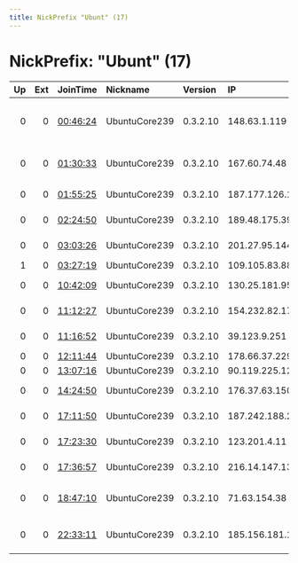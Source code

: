 ```yaml
---
title: NickPrefix "Ubunt" (17)
---
```


# NickPrefix: "Ubunt" (17)

|   Up |   Ext | JoinTime                                                                                            | Nickname      | Version   | IP              | AS                                       | CC   |   ORp |   Dirp | OS    | Contact   |   eFamMembers |
|-----:|------:|:----------------------------------------------------------------------------------------------------|:--------------|:----------|:----------------|:-----------------------------------------|:-----|------:|-------:|:------|:----------|--------------:|
|    0 |     0 | [00:46:24](https://metrics.torproject.org/rs.html#details/F50DD7911AA30C07C90A268226EF4A8CD96628EC) | UbuntuCore239 | 0.3.2.10  | 148.63.1.119    | Vodafone Portugal - Communicacoes Pessoa | pt   | 36683 |      0 | Linux | None      |             1 |
|    0 |     0 | [01:30:33](https://metrics.torproject.org/rs.html#details/85683680B956F52C19A3B543A264EDB25999441A) | UbuntuCore239 | 0.3.2.10  | 167.60.74.48    | Administracion Nacional de Telecomunicac | uy   | 46631 |      0 | Linux | None      |             1 |
|    0 |     0 | [01:55:25](https://metrics.torproject.org/rs.html#details/BEDD8D4FBAD40CC36BCBC4E1686D2F9C4D065489) | UbuntuCore239 | 0.3.2.10  | 187.177.126.178 | Axtel, S.A.B. de C.V.                    | mx   | 46355 |      0 | Linux | None      |             1 |
|    0 |     0 | [02:24:50](https://metrics.torproject.org/rs.html#details/377C9FDD6A82703335F4B839B73BB063F65BFC14) | UbuntuCore239 | 0.3.2.10  | 189.48.175.39   | Telemar Norte Leste S.A.                 | br   | 35621 |      0 | Linux | None      |             1 |
|    0 |     0 | [03:03:26](https://metrics.torproject.org/rs.html#details/99FD121504E51870BD906426316522989C9076E6) | UbuntuCore239 | 0.3.2.10  | 201.27.95.144   | TELEFu00D4NICA BRASIL S.A                | br   | 38627 |      0 | Linux | None      |             1 |
|    1 |     0 | [03:27:19](https://metrics.torproject.org/rs.html#details/875E100C885E4513405FB59AF78DEABCB8D1574F) | UbuntuCore239 | 0.3.2.10  | 109.105.83.88   | OJSC RITC                                | ru   | 42775 |      0 | Linux | None      |             1 |
|    0 |     0 | [10:42:09](https://metrics.torproject.org/rs.html#details/AD76A8268B0B80B20AF1A0286130214DA0F9426A) | UbuntuCore239 | 0.3.2.10  | 130.25.181.95   | Vodafone Italia S.p.A.                   | it   | 44355 |      0 | Linux | None      |             1 |
|    0 |     0 | [11:12:27](https://metrics.torproject.org/rs.html#details/98367C86F6CB78E715ACFE52F0132DEEA5B51A78) | UbuntuCore239 | 0.3.2.10  | 154.232.82.170  | AF NET Internet Services                 | ci   | 45717 |      0 | Linux | None      |             1 |
|    0 |     0 | [11:16:52](https://metrics.torproject.org/rs.html#details/1DB5F16A483B46A269BA50A1378EE53D87B21B18) | UbuntuCore239 | 0.3.2.10  | 39.123.9.251    | SK Broadband Co Ltd                      | kr   | 43311 |      0 | Linux | None      |             1 |
|    0 |     0 | [12:11:44](https://metrics.torproject.org/rs.html#details/7400525649889D828EA9707E2EA08DECB4F16D5E) | UbuntuCore239 | 0.3.2.10  | 178.66.37.229   | Rostelecom                               | ru   | 42523 |      0 | Linux | None      |             1 |
|    0 |     0 | [13:07:16](https://metrics.torproject.org/rs.html#details/4A9DE0EABC685F8AC7212E940F3A7060B14CD725) | UbuntuCore239 | 0.3.2.10  | 90.119.225.120  | Orange                                   | fr   | 45971 |      0 | Linux | None      |             1 |
|    0 |     0 | [14:24:50](https://metrics.torproject.org/rs.html#details/E353AF9B70188BAF5DE76EB145C8BC60CB6D89E4) | UbuntuCore239 | 0.3.2.10  | 176.37.63.150   | Lanet Network Ltd                        | ua   | 36395 |      0 | Linux | None      |             1 |
|    0 |     0 | [17:11:50](https://metrics.torproject.org/rs.html#details/76A55A02A01568F6E730B410A1274163521CD4CD) | UbuntuCore239 | 0.3.2.10  | 187.242.188.243 | Mega Cable, S.A. de C.V.                 | mx   | 38655 |      0 | Linux | None      |             1 |
|    0 |     0 | [17:23:30](https://metrics.torproject.org/rs.html#details/A9F2DD50520E0EA1B9C162A64B3EF889ADC5C78F) | UbuntuCore239 | 0.3.2.10  | 123.201.4.11    | YOU Broadband &amp; Cable India Ltd.     | in   | 46801 |      0 | Linux | None      |             1 |
|    0 |     0 | [17:36:57](https://metrics.torproject.org/rs.html#details/6BEADD514ED9658DF8CEE3C5C04967A133A412CF) | UbuntuCore239 | 0.3.2.10  | 216.14.147.135  | BTC Broadband Inc.                       | us   | 45099 |      0 | Linux | None      |             1 |
|    0 |     0 | [18:47:10](https://metrics.torproject.org/rs.html#details/17BE06DF364746B805F3A7A97853A064010CD32D) | UbuntuCore239 | 0.3.2.10  | 71.63.154.38    | Comcast Cable Communications, LLC        | us   | 37077 |      0 | Linux | None      |             1 |
|    0 |     0 | [22:33:11](https://metrics.torproject.org/rs.html#details/523BF91D196829FB7DCB35B8F7EA5D8420B381EC) | UbuntuCore239 | 0.3.2.10  | 185.156.181.118 | CJSC Scientific-Production Association P | ru   | 42535 |      0 | Linux | None      |             1 |
